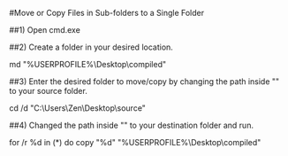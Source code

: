 #Move or Copy Files in Sub-folders to a Single Folder

##1) Open cmd.exe



##2) Create a folder in your desired location.

md "%USERPROFILE%\Desktop\compiled"



##3) Enter the desired folder to move/copy by changing the path inside "" to your source folder.

cd /d "C:\Users\Zen\Desktop\source"


##4) Changed the path inside "" to your destination folder and run.

for /r %d in (*) do copy "%d" "%USERPROFILE%\Desktop\compiled\"